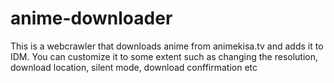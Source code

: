 # anime-downloader

This is a webcrawler that downloads anime from animekisa.tv and adds it to IDM. You can customize it to some extent such as changing the resolution, download location, silent mode, download conffirmation etc
